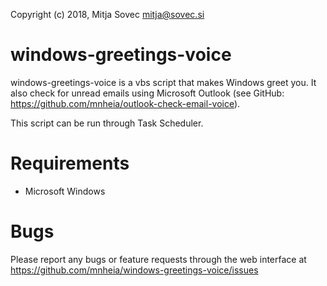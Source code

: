 Copyright (c) 2018, Mitja Sovec <mitja@sovec.si>

# windows-greetings-voice
windows-greetings-voice is a vbs script that makes Windows greet you. It also check for unread emails using Microsoft Outlook (see GitHub: https://github.com/mnheia/outlook-check-email-voice). 

This script can be run through Task Scheduler.

# Requirements
- Microsoft Windows

# Bugs
Please report any bugs or feature requests through the web interface at https://github.com/mnheia/windows-greetings-voice/issues
